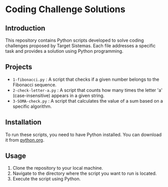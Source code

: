 # Coding Challenge Solutions

## Introduction
This repository contains Python scripts developed to solve coding challenges proposed by Target Sistemas. Each file addresses a specific task and provides a solution using Python programming.

## Projects
- `1-fibonacci.py` : A script that checks if a given number belongs to the Fibonacci sequence.
- `2-check-letter-a.py` : A script that counts how many times the letter 'a' (case-insensitive) appears in a given string.
- `3-SOMA-check.py` : A script that calculates the value of a sum based on a specific algorithm.

## Installation
To run these scripts, you need to have Python installed. You can download it from [python.org](https://www.python.org/).

## Usage
1. Clone the repository to your local machine.
2. Navigate to the directory where the script you want to run is located.
3. Execute the script using Python.
